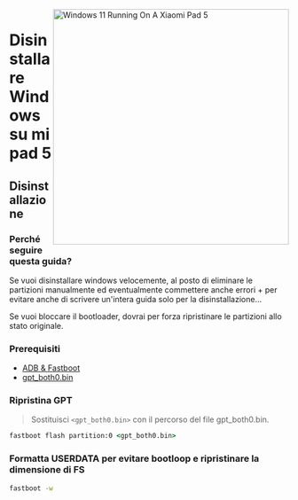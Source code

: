 <img align="right" src="https://raw.githubusercontent.com/erdilS/Port-Windows-11-Xiaomi-Pad-5/main/nabu.png" width="425" alt="Windows 11 Running On A Xiaomi Pad 5">

# Disinstallare Windows su mi pad 5

## Disinstallazione

### Perché seguire questa guida? 

Se vuoi disinstallare windows velocemente, al posto di eliminare le partizioni manualmente ed eventualmente commettere anche errori + per evitare anche di scrivere un'intera guida solo per la disinstallazione...

Se vuoi bloccare il bootloader, dovrai per forza ripristinare le partizioni allo stato originale.

### Prerequisiti

- [ADB & Fastboot](https://developer.android.com/studio/releases/platform-tools)
- [gpt_both0.bin](../../../../releases/tag/1.0)

### Ripristina GPT
> Sostituisci ```<gpt_both0.bin>``` con il percorso del file gpt_both0.bin.

```cmd
fastboot flash partition:0 <gpt_both0.bin>
```

### Formatta USERDATA per evitare bootloop e ripristinare la dimensione di FS
```cmd
fastboot -w
```
